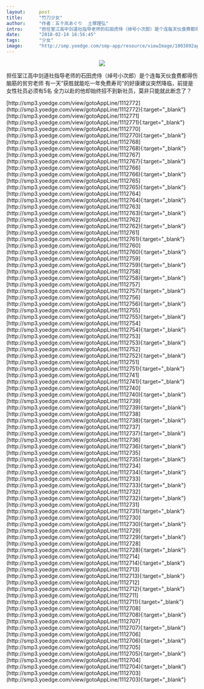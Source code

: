 ```yaml
---
layout:     post
title:      "竹刀少女"
author:     "作者：五十岚あぐり  土塚理弘"
intro:      "担任室江高中剑道社指导老师的石田虎侍（绰号小次郎）是个连每天伙食费都得伤脑筋的贫穷老师 有一天”获胜就能吃一年免费寿司”的好康建议突然降临，前提是女性社员必须有5名 全力以赴的他却始终招不到新社员，莫非只能就此断念了？"
date:       "2018-02-14 16:56:45"
tags:       "少女"
image:      "http://smp.yoedge.com/smp-app/resource/viewImage/1003892appline.png"
---
```

<div style="text-align: center">
<p><img src="http://smp.yoedge.com/smp-app/resource/viewImage/1003892appline.png"/></p>
</div>
<p class="post-meta">
<span>担任室江高中剑道社指导老师的石田虎侍（绰号小次郎）是个连每天伙食费都得伤脑筋的贫穷老师 有一天”获胜就能吃一年免费寿司”的好康建议突然降临，前提是女性社员必须有5名 全力以赴的他却始终招不到新社员，莫非只能就此断念了？</span>
</p>
[http://smp3.yoedge.com/view/gotoAppLine/1112772](http://smp3.yoedge.com/view/gotoAppLine/1112772){:target="_blank"}
[http://smp3.yoedge.com/view/gotoAppLine/1112771](http://smp3.yoedge.com/view/gotoAppLine/1112771){:target="_blank"}
[http://smp3.yoedge.com/view/gotoAppLine/1112770](http://smp3.yoedge.com/view/gotoAppLine/1112770){:target="_blank"}
[http://smp3.yoedge.com/view/gotoAppLine/1112768](http://smp3.yoedge.com/view/gotoAppLine/1112768){:target="_blank"}
[http://smp3.yoedge.com/view/gotoAppLine/1112767](http://smp3.yoedge.com/view/gotoAppLine/1112767){:target="_blank"}
[http://smp3.yoedge.com/view/gotoAppLine/1112766](http://smp3.yoedge.com/view/gotoAppLine/1112766){:target="_blank"}
[http://smp3.yoedge.com/view/gotoAppLine/1112765](http://smp3.yoedge.com/view/gotoAppLine/1112765){:target="_blank"}
[http://smp3.yoedge.com/view/gotoAppLine/1112764](http://smp3.yoedge.com/view/gotoAppLine/1112764){:target="_blank"}
[http://smp3.yoedge.com/view/gotoAppLine/1112763](http://smp3.yoedge.com/view/gotoAppLine/1112763){:target="_blank"}
[http://smp3.yoedge.com/view/gotoAppLine/1112762](http://smp3.yoedge.com/view/gotoAppLine/1112762){:target="_blank"}
[http://smp3.yoedge.com/view/gotoAppLine/1112761](http://smp3.yoedge.com/view/gotoAppLine/1112761){:target="_blank"}
[http://smp3.yoedge.com/view/gotoAppLine/1112760](http://smp3.yoedge.com/view/gotoAppLine/1112760){:target="_blank"}
[http://smp3.yoedge.com/view/gotoAppLine/1112759](http://smp3.yoedge.com/view/gotoAppLine/1112759){:target="_blank"}
[http://smp3.yoedge.com/view/gotoAppLine/1112758](http://smp3.yoedge.com/view/gotoAppLine/1112758){:target="_blank"}
[http://smp3.yoedge.com/view/gotoAppLine/1112757](http://smp3.yoedge.com/view/gotoAppLine/1112757){:target="_blank"}
[http://smp3.yoedge.com/view/gotoAppLine/1112756](http://smp3.yoedge.com/view/gotoAppLine/1112756){:target="_blank"}
[http://smp3.yoedge.com/view/gotoAppLine/1112755](http://smp3.yoedge.com/view/gotoAppLine/1112755){:target="_blank"}
[http://smp3.yoedge.com/view/gotoAppLine/1112754](http://smp3.yoedge.com/view/gotoAppLine/1112754){:target="_blank"}
[http://smp3.yoedge.com/view/gotoAppLine/1112753](http://smp3.yoedge.com/view/gotoAppLine/1112753){:target="_blank"}
[http://smp3.yoedge.com/view/gotoAppLine/1112752](http://smp3.yoedge.com/view/gotoAppLine/1112752){:target="_blank"}
[http://smp3.yoedge.com/view/gotoAppLine/1112751](http://smp3.yoedge.com/view/gotoAppLine/1112751){:target="_blank"}
[http://smp3.yoedge.com/view/gotoAppLine/1112741](http://smp3.yoedge.com/view/gotoAppLine/1112741){:target="_blank"}
[http://smp3.yoedge.com/view/gotoAppLine/1112740](http://smp3.yoedge.com/view/gotoAppLine/1112740){:target="_blank"}
[http://smp3.yoedge.com/view/gotoAppLine/1112739](http://smp3.yoedge.com/view/gotoAppLine/1112739){:target="_blank"}
[http://smp3.yoedge.com/view/gotoAppLine/1112738](http://smp3.yoedge.com/view/gotoAppLine/1112738){:target="_blank"}
[http://smp3.yoedge.com/view/gotoAppLine/1112737](http://smp3.yoedge.com/view/gotoAppLine/1112737){:target="_blank"}
[http://smp3.yoedge.com/view/gotoAppLine/1112736](http://smp3.yoedge.com/view/gotoAppLine/1112736){:target="_blank"}
[http://smp3.yoedge.com/view/gotoAppLine/1112735](http://smp3.yoedge.com/view/gotoAppLine/1112735){:target="_blank"}
[http://smp3.yoedge.com/view/gotoAppLine/1112734](http://smp3.yoedge.com/view/gotoAppLine/1112734){:target="_blank"}
[http://smp3.yoedge.com/view/gotoAppLine/1112733](http://smp3.yoedge.com/view/gotoAppLine/1112733){:target="_blank"}
[http://smp3.yoedge.com/view/gotoAppLine/1112732](http://smp3.yoedge.com/view/gotoAppLine/1112732){:target="_blank"}
[http://smp3.yoedge.com/view/gotoAppLine/1112731](http://smp3.yoedge.com/view/gotoAppLine/1112731){:target="_blank"}
[http://smp3.yoedge.com/view/gotoAppLine/1112730](http://smp3.yoedge.com/view/gotoAppLine/1112730){:target="_blank"}
[http://smp3.yoedge.com/view/gotoAppLine/1112729](http://smp3.yoedge.com/view/gotoAppLine/1112729){:target="_blank"}
[http://smp3.yoedge.com/view/gotoAppLine/1112728](http://smp3.yoedge.com/view/gotoAppLine/1112728){:target="_blank"}
[http://smp3.yoedge.com/view/gotoAppLine/1112714](http://smp3.yoedge.com/view/gotoAppLine/1112714){:target="_blank"}
[http://smp3.yoedge.com/view/gotoAppLine/1112713](http://smp3.yoedge.com/view/gotoAppLine/1112713){:target="_blank"}
[http://smp3.yoedge.com/view/gotoAppLine/1112712](http://smp3.yoedge.com/view/gotoAppLine/1112712){:target="_blank"}
[http://smp3.yoedge.com/view/gotoAppLine/1112711](http://smp3.yoedge.com/view/gotoAppLine/1112711){:target="_blank"}
[http://smp3.yoedge.com/view/gotoAppLine/1112708](http://smp3.yoedge.com/view/gotoAppLine/1112708){:target="_blank"}
[http://smp3.yoedge.com/view/gotoAppLine/1112707](http://smp3.yoedge.com/view/gotoAppLine/1112707){:target="_blank"}
[http://smp3.yoedge.com/view/gotoAppLine/1112706](http://smp3.yoedge.com/view/gotoAppLine/1112706){:target="_blank"}
[http://smp3.yoedge.com/view/gotoAppLine/1112705](http://smp3.yoedge.com/view/gotoAppLine/1112705){:target="_blank"}
[http://smp3.yoedge.com/view/gotoAppLine/1112704](http://smp3.yoedge.com/view/gotoAppLine/1112704){:target="_blank"}
[http://smp3.yoedge.com/view/gotoAppLine/1112703](http://smp3.yoedge.com/view/gotoAppLine/1112703){:target="_blank"}


